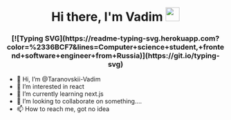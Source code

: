 <h1 align="center">Hi there, I'm Vadim</a> 
<img src="https://github.com/blackcater/blackcater/raw/main/images/Hi.gif" height="32"/></h1>
<h3 align="center">[![Typing SVG](https://readme-typing-svg.herokuapp.com?color=%2336BCF7&lines=Computer+science+student,+frontend+software+engineer+from+Russia)](https://git.io/typing-svg)</h3>

- 👋 Hi, I’m @Taranovskii-Vadim
- 👀 I’m interested in react
- 🌱 I’m currently learning next.js
- 💞️ I’m looking to collaborate on something....
- 📫 How to reach me, got no idea


